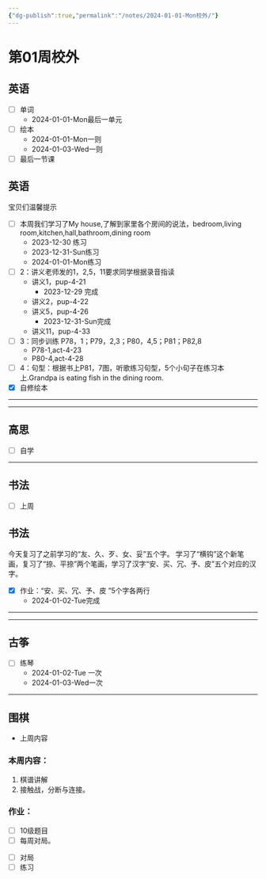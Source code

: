 ```yaml
---
{"dg-publish":true,"permalink":"/notes/2024-01-01-Mon校外/"}
---
```



# 第01周校外
## 英语
- [ ] 单词
	- 2024-01-01-Mon最后一单元
- [ ] 绘本
	- 2024-01-01-Mon一则
	- 2024-01-03-Wed一则
- [ ] 最后一节课
	
<div class="transclusion internal-embed is-loaded"><div class="markdown-embed">



## 英语
宝贝们温馨提示
- [ ] 本周我们学习了My house,了解到家里各个房间的说法，bedroom,living room,kitchen,hall,bathroom,dining room
	- 2023-12-30 练习
	- 2023-12-31-Sun练习
	- 2024-01-01-Mon练习
- [ ] 2：讲义老师发的1，2,5，11要求同学根据录音指读
	- 讲义1，pup-4-21
		- 2023-12-29 完成
	- 讲义2，pup-4-22
	- 讲义5，pup-4-26
		- 2023-12-31-Sun完成
	- 讲义11，pup-4-33
- [ ] 3：同步训练 P78，1；P79，2,3；P80，4,5；P81；P82,8
	- P78-1,act-4-23
	- P80-4,act-4-28
- [ ] 4：句型：根据书上P81，7图，听歌练习句型，5个小句子在练习本上.Grandpa is eating fish in the dining room.
- [x] 自修绘本
---

</div></div>

---
## 高思
- [ ] 自学


---
## 书法
- [ ] 上周
	
<div class="transclusion internal-embed is-loaded"><div class="markdown-embed">



## 书法
今天复习了之前学习的“友、久、歹、女、妥”五个字。
学习了“横钩”这个新笔画，复习了“捺、平捺”两个笔画，学习了汉字“安、买、冗、予、皮”五个对应的汉字。
- [x] 作业：“安、买、冗、予、皮 ”5个字各两行
	- 2024-01-02-Tue完成

---

</div></div>

---
## 古筝
- [ ] 练琴
	- 2024-01-02-Tue 一次
	- 2024-01-03-Wed一次

---
## 围棋
- 上周内容
	
<div class="transclusion internal-embed is-loaded"><div class="markdown-embed">



### 本周内容：
1. 棋谱讲解
2. 接触战，分断与连接。

</div></div>

	
<div class="transclusion internal-embed is-loaded"><div class="markdown-embed">



### 作业：
- [ ] 10级题目
- [ ] 每周对局。

</div></div>

- [ ] 对局
- [ ] 练习
